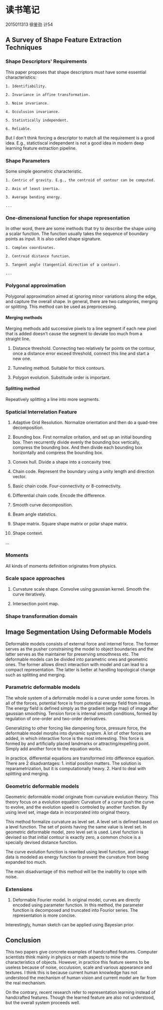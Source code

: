 # 读书笔记

2015011313 徐鉴劲 计54

## A Survey of Shape Feature Extraction Techniques

### Shape Descriptors' Requirements

This paper proposes that shape descriptors must have some essential characteristics:

```
1. Identifiability.

2. Invariance in affine transformation.

3. Noise invariance.

4. Occulusion invariance.

5. Statistically independent.

6. Reliable.
```

But I don't think forcing a descriptor to match all the requirement is a good idea. E.g., statictiscal independent is not a good idea in modern deep learning feature extraction pipeline.

### Shape Parameters

Some simple geometric characteristic.

```
1. Centric of gravity. E.g., the centroid of contour can be computed.

2. Axis of least inertia.

3. Average bending energy.

...
```

### One-dimensional function for shape representation

In other word, there are some methods that try to describe the shape using a scalar function. The function usually takes the sequence of boundary points as input. It is also called shape signature.

```
1. Complex coordinates.

2. Centroid distance function.

3. Tangent angle (tangential direction of a contour).

...
```

### Polygonal approximation

Polygonal approximation aimed at ignoring minor variations along the edge, and capture the overall shape. In general, there are two categories, merging or splitting. This method can be used as preprocessing.

#### Merging methods

Merging methods add successive pixels to a line segment if each new pixel that is added doesn't cause the segment to deviate too much from a straight line.

1. Distance threshold. Connecting two relatively far points on the contour, once a distance error exceed threshold, connect this line and start a new one.

2. Tunneling method. Suitable for thick contours.

3. Polygon evolution. Substitude order is important.

#### Splitting method

Repeatively splitting a line into more segments.

### Spaticial Interrelation Feature

1. Adaptive Grid Resolution. Normalize orientation and then do a quad-tree decomposition.

2. Bounding box. First normalize oritation, and set up an initial bounding box. Then recurrently divide evenly the bounding box vertically, compress the bounding box. And then divide each bounding box horizontally and compress the bounding box.

3. Convex hull. Divide a shape into a concavity tree.

4. Chain code. Represent the boundary using a unity length and direction vector.

5. Basic chain code. Four-connectivity or 8-connectivity.

6. Differential chain code. Encode the difference.

7. Smooth curve decomposition.

8. Beam angle statistics.

9. Shape matrix. Square shape matrix or polar shape matrix.

10. Shape context. 

...

### Moments

All kinds of moments definition originates from physics.

### Scale space approaches

1. Curvature scale shape. Convolve using gaussian kernel. Smooth the curve iteratively.

2. Intersection point map.

### Shape transformation domain

## Image Segmentation Using Deformable Models

Deformable models consists of external force and internel force. The former serves as the pusher constraining the model to object boundaries and the latter serves as the maintainer for preserving smoothness etc. The deformable models can be divided into parametric ones and geometric ones. The former allows direct interaction with model and can lead to a compact representation. The latter is better at handling topological change such as splitting and merging.

### Parametric deformable models

The whole system of a deformable model is a curve under some forces. In all of the forces, potential force is from potential energy field from image. The energy field is defined simply as the gradient (edge map) of image after gaussian smoothing. Tension force is internal smooth conditions, formed by regulation of one-order and two-order derivatives. 

Generalizing to other forcing like dampening force, pressure force, the deformable model morphs into dynamic system. A lot of other forces are added, in which interactive force is the most interesting. This force is formed by and artificially placed landmarks or attracting/expelling point. Simply add another force to the equation works.

In practice, differential equations are transformed into difference equation. There are 2 disadvantages: 1. initial position matters. The solution is reparametrization, but it is computationally heavy. 2. Hard to deal with splitting and merging.

### Geometric deformable models

Geometric deformable model originate from curvature evolution theory. This theory focus on a evolution equation: Curvature of a curve push the curve to evolve, and the evolution speed is controled by another function. By using level set, image data in incorporated into original theory.

This method formalize curvature as level set. A level set is defined based on a level function. The set of points having the same value is level set. In geometric deformable model, zero level set is used. Level function is devised so that initial contour is exactly zero, a common choice is a specially devised distance function.

The curve evolution function is rewrited using level function, and image data is modeled as energy function to prevent the curvature from being expanded too much.

The main disadvantage of this method will be the inability to cope with noise.

### Extensions

1. Deformable Fourier model. In original model, curves are directly encoded using parameter function. In this method, the parameter function is decomposed and truncated into Fourior series. The representation is more concise.

Interestingly, human sketch can be applied using Bayesian prior.

## Conclusion

This two papers give concrete examples of handcrafted features. Computer scientists think mainly in physics or math aspects to mine the characteristics of objects. However, in practice this feature seems to be useless because of noise, occulusion, scale and various appearance and textures. I think this is because current human knowledge has not understood the mechanism of human vision and current model are far from the real mechanism.

On the contrary, recent research refer to representation learning instead of handcrafted features. Though the learned feature are also not understood, but the overall system proceeds well.